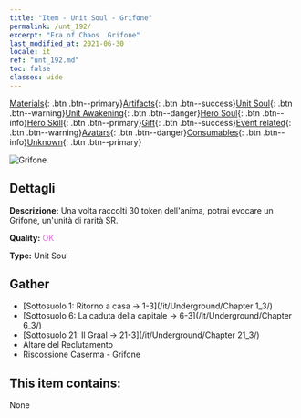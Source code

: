 ```yaml
---
title: "Item - Unit Soul - Grifone"
permalink: /unt_192/
excerpt: "Era of Chaos  Grifone"
last_modified_at: 2021-06-30
locale: it
ref: "unt_192.md"
toc: false
classes: wide
---
```

 [Materials](/ItemsIT/){: .btn .btn--primary}[Artifacts](/ItemsIT/Artifacts/){: .btn .btn--success}[Unit Soul](/ItemsIT/UnitSoul/){: .btn .btn--warning}[Unit Awakening](/ItemsIT/UnitAwakening/){: .btn .btn--danger}[Hero Soul](/ItemsIT/HeroSoul/){: .btn .btn--info}[Hero Skill](/ItemsIT/HeroSkill/){: .btn .btn--primary}[Gift](/ItemsIT/Gift/){: .btn .btn--success}[Event related](/ItemsIT/Events/){: .btn .btn--warning}[Avatars](/ItemsIT/Avatars/){: .btn .btn--danger}[Consumables](/ItemsIT/Consumables/){: .btn .btn--info}[Unknown](/ItemsIT/Unknown/){: .btn .btn--primary}

 ![Grifone](/images/u/ti_shijiu.jpg)

## Dettagli
 **Descrizione:** Una volta raccolti 30 token dell'anima, potrai evocare un Grifone, un'unità di rarità SR.

 **Quality:** <span style="color: #DA70D6">OK</span>

 **Type:** Unit Soul

## Gather

*    [Sottosuolo 1: Ritorno a casa -> 1-3](/it/Underground/Chapter 1_3/) 
*    [Sottosuolo 6: La caduta della capitale -> 6-3](/it/Underground/Chapter 6_3/) 
*    [Sottosuolo 21: Il Graal -> 21-3](/it/Underground/Chapter 21_3/) 
*    Altare del Reclutamento 
*    Riscossione Caserma - Grifone 

## This item contains:

  None

